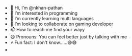 - 👋 Hi, I’m @nkhan-pathan
- 👀 I’m interested in programming
- 🌱 I’m currently learning multi languages
- 💞️ I’m looking to collaborate on gaming developer
- 📫 How to reach me find your wayy
- 😄 Pronouns: You can feel better just by talking with me
- ⚡ Fun fact: I don't know......😅😅
- 

<!---
nkhan-pathan/nkhan-pathan is a ✨ special ✨ repository because its `README.md` (this file) appears on your GitHub profile.
You can click the Preview link to take a look at your changes.
--->
